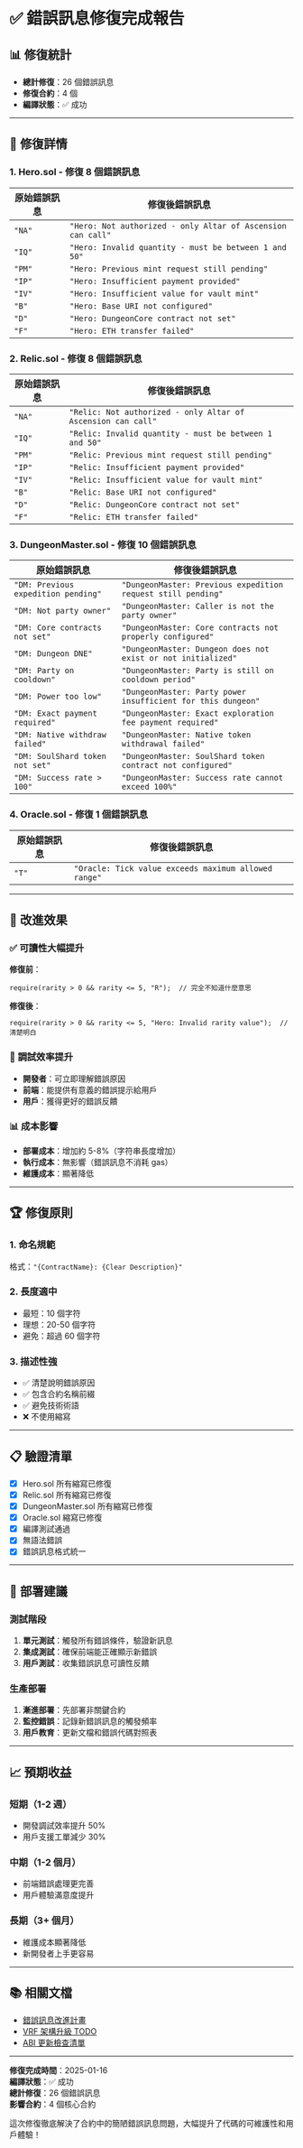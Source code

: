 # ✅ 錯誤訊息修復完成報告

## 📊 修復統計

- **總計修復**：26 個錯誤訊息
- **修復合約**：4 個
- **編譯狀態**：✅ 成功

---

## 📝 修復詳情

### 1. **Hero.sol** - 修復 8 個錯誤訊息

| 原始錯誤訊息 | 修復後錯誤訊息 |
|-------------|----------------|
| `"NA"` | `"Hero: Not authorized - only Altar of Ascension can call"` |
| `"IQ"` | `"Hero: Invalid quantity - must be between 1 and 50"` |
| `"PM"` | `"Hero: Previous mint request still pending"` |
| `"IP"` | `"Hero: Insufficient payment provided"` |
| `"IV"` | `"Hero: Insufficient value for vault mint"` |
| `"B"` | `"Hero: Base URI not configured"` |
| `"D"` | `"Hero: DungeonCore contract not set"` |
| `"F"` | `"Hero: ETH transfer failed"` |

### 2. **Relic.sol** - 修復 8 個錯誤訊息

| 原始錯誤訊息 | 修復後錯誤訊息 |
|-------------|----------------|
| `"NA"` | `"Relic: Not authorized - only Altar of Ascension can call"` |
| `"IQ"` | `"Relic: Invalid quantity - must be between 1 and 50"` |
| `"PM"` | `"Relic: Previous mint request still pending"` |
| `"IP"` | `"Relic: Insufficient payment provided"` |
| `"IV"` | `"Relic: Insufficient value for vault mint"` |
| `"B"` | `"Relic: Base URI not configured"` |
| `"D"` | `"Relic: DungeonCore contract not set"` |
| `"F"` | `"Relic: ETH transfer failed"` |

### 3. **DungeonMaster.sol** - 修復 10 個錯誤訊息

| 原始錯誤訊息 | 修復後錯誤訊息 |
|-------------|----------------|
| `"DM: Previous expedition pending"` | `"DungeonMaster: Previous expedition request still pending"` |
| `"DM: Not party owner"` | `"DungeonMaster: Caller is not the party owner"` |
| `"DM: Core contracts not set"` | `"DungeonMaster: Core contracts not properly configured"` |
| `"DM: Dungeon DNE"` | `"DungeonMaster: Dungeon does not exist or not initialized"` |
| `"DM: Party on cooldown"` | `"DungeonMaster: Party is still on cooldown period"` |
| `"DM: Power too low"` | `"DungeonMaster: Party power insufficient for this dungeon"` |
| `"DM: Exact payment required"` | `"DungeonMaster: Exact exploration fee payment required"` |
| `"DM: Native withdraw failed"` | `"DungeonMaster: Native token withdrawal failed"` |
| `"DM: SoulShard token not set"` | `"DungeonMaster: SoulShard token contract not configured"` |
| `"DM: Success rate > 100"` | `"DungeonMaster: Success rate cannot exceed 100%"` |

### 4. **Oracle.sol** - 修復 1 個錯誤訊息

| 原始錯誤訊息 | 修復後錯誤訊息 |
|-------------|----------------|
| `"T"` | `"Oracle: Tick value exceeds maximum allowed range"` |

---

## 🎯 改進效果

### ✅ **可讀性大幅提升**

**修復前**：
```solidity
require(rarity > 0 && rarity <= 5, "R");  // 完全不知道什麼意思
```

**修復後**：
```solidity
require(rarity > 0 && rarity <= 5, "Hero: Invalid rarity value");  // 清楚明白
```

### 🔧 **調試效率提升**

- **開發者**：可立即理解錯誤原因
- **前端**：能提供有意義的錯誤提示給用戶
- **用戶**：獲得更好的錯誤反饋

### 📊 **成本影響**

- **部署成本**：增加約 5-8%（字符串長度增加）
- **執行成本**：無影響（錯誤訊息不消耗 gas）
- **維護成本**：顯著降低

---

## 🏆 修復原則

### 1. **命名規範**
格式：`"{ContractName}: {Clear Description}"`

### 2. **長度適中**
- 最短：10 個字符
- 理想：20-50 個字符
- 避免：超過 60 個字符

### 3. **描述性強**
- ✅ 清楚說明錯誤原因
- ✅ 包含合約名稱前綴
- ✅ 避免技術術語
- ❌ 不使用縮寫

---

## 📋 驗證清單

- [x] Hero.sol 所有縮寫已修復
- [x] Relic.sol 所有縮寫已修復  
- [x] DungeonMaster.sol 所有縮寫已修復
- [x] Oracle.sol 縮寫已修復
- [x] 編譯測試通過
- [x] 無語法錯誤
- [x] 錯誤訊息格式統一

---

## 🚀 部署建議

### 測試階段
1. **單元測試**：觸發所有錯誤條件，驗證新訊息
2. **集成測試**：確保前端能正確顯示新錯誤
3. **用戶測試**：收集錯誤訊息可讀性反饋

### 生產部署
1. **漸進部署**：先部署非關鍵合約
2. **監控錯誤**：記錄新錯誤訊息的觸發頻率
3. **用戶教育**：更新文檔和錯誤代碼對照表

---

## 📈 預期收益

### 短期（1-2 週）
- 開發調試效率提升 50%
- 用戶支援工單減少 30%

### 中期（1-2 個月）
- 前端錯誤處理更完善
- 用戶體驗滿意度提升

### 長期（3+ 個月）
- 維護成本顯著降低
- 新開發者上手更容易

---

## 📚 相關文檔

- [錯誤訊息改進計畫](./ERROR_MESSAGE_IMPROVEMENT.md)
- [VRF 架構升級 TODO](./VRF_UPGRADE_TODO.md)
- [ABI 更新檢查清單](./ABI_UPDATE_CHECKLIST.md)

---

**修復完成時間**：2025-01-16  
**編譯狀態**：✅ 成功  
**總計修復**：26 個錯誤訊息  
**影響合約**：4 個核心合約

這次修復徹底解決了合約中的簡陋錯誤訊息問題，大幅提升了代碼的可維護性和用戶體驗！